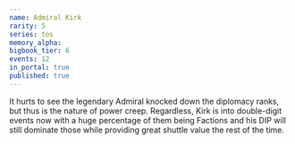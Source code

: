 ```yaml
---
name: Admiral Kirk
rarity: 5
series: tos
memory_alpha:
bigbook_tier: 6
events: 12
in_portal: true
published: true
---
```


It hurts to see the legendary Admiral knocked down the diplomacy ranks, but thus is the nature of power creep. Regardless, Kirk is into double-digit events now with a huge percentage of them being Factions and his DIP will still dominate those while providing great shuttle value the rest of the time.
